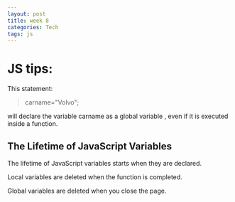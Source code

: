 ```yaml
---
layout: post
title: week 8
categories: Tech
tags: js
---
```

JS tips:
===
This statement:

>carname="Volvo";


will declare the variable carname as a global variable , even if it is executed inside a function.

The Lifetime of JavaScript Variables
--------
The lifetime of JavaScript variables starts when they are declared.

Local variables are deleted when the function is completed.

Global variables are deleted when you close the page.
